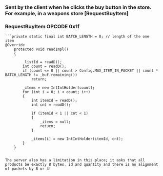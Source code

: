 ### Sent by the client when he clicks the buy button in the store. For example, in a weapons store [RequestBuyItem]

### RequestBuyItem OPCODE 0x1f

```
```private static final int BATCH_LENGTH = 8; // length of the one item
@Override
	protected void readImpl()
	{

		_listId = readD();
		int count = readD();
		if (count <= 0 || count > Config.MAX_ITEM_IN_PACKET || count * BATCH_LENGTH != _buf.remaining())
			return;
		
		_items = new IntIntHolder[count];
		for (int i = 0; i < count; i++)
		{
			int itemId = readD();
			int cnt = readD();
			
			if (itemId < 1 || cnt < 1)
			{
				_items = null;
				return;
			}
			
			_items[i] = new IntIntHolder(itemId, cnt);
		}
	}
```
```

The server also has a limitation in this place; it asks that all products be exactly 8 bytes. id and quantity and there is no alignment of packets by 8 or 4!

